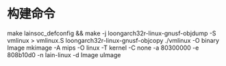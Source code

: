 # 构建命令
make lainsoc_defconfig && make -j
loongarch32r-linux-gnusf-objdump -S vmlinux > vmlinux.S
loongarch32r-linux-gnusf-objcopy ./vmlinux -O binary Image
mkimage -A mips -O linux -T kernel -C none -a 80300000 -e 808b10d0 -n lain-linux -d Image uImage
